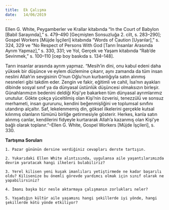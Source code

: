 ```yaml
---
title:  Ek Çalışma
date:   14/06/2019
---
```


Ellen G. White, Peygamberler ve Krallar kitabında “In the Court of Babylon [Babil Sarayında],” s. 479–490 [Geçmişten Sonsuzluğa 2. cilt, s. 283–290]; Gospel Workers [Müjde İşçileri] kitabında “Words of Caution [Uyarılar],” s. 324, 329 ve “No Respect of Persons With God [Tanrı İnsanlar Arasında Ayrım Yapmaz],” s. 330, 331; ve Yol, Gerçek ve Yaşam kitabında “Rab’de Sevinmek,” s. 100–110 [cep boy baskıda s. 134–148].

Tanrı insanlar arasında ayrım yapmaz. “Mesih’in dini, onu kabul edeni daha yüksek bir düşünce ve eylem düzlemine çıkarır, aynı zamanda da tüm insan neslini Allah’ın sevgisinin O’nun Oğlu’nun kurbanlığıyla satın alınmış nesneleri gibi takdim eder. Zengin ve fakir, eğitimli ve cahil, İsa’nın ayakları dibinde sosyal sınıf ya da dünyasal üstünlük düşüncesi olmaksızın birleşir. Günahlarımızın bedenini deldiği Kişi’ye bakarken tüm dünyasal ayrımlarımız unutulur. Gökte çokça yüceltilmiş olan Kişi’nin özverisi, tenezzülü ve sonsuz merhameti, insan gururunu, kendini beğenmişliğini ve toplumsal sınıfını utandırıp alçaltır. Saf, lekelenmemiş din, göksel ilkelerini gerçekle kutsal kılınmış olanların tümünü birliğe getirmesiyle gösterir. Herkes, kanla satın alınmış canlar, kendilerini fidyeyle kurtararak Allah’a kazanmış olan Kişi’ye bağlı olarak toplanır.”–Ellen G. White, Gospel Workers [Müjde İşçileri], s. 330.

**Tartışma Soruları**

`1. Pazar gününün dersine verdiğiniz cevapları derste tartışın.`

`2. Yukarıdaki Ellen White alıntısında, uygulansa aile yaşantılarımızda devrim yaratacak hangi ilkeleri bulabiliriz?`

`3. Yerel kilisen yeni kuşak imanlıları yetiştirmede ne kadar başarılı oldu? Kilisenize bu önemli görevde yardımcı olmak için sınıf olarak ne yapabilirsiniz?`

`4. İmanı başka bir nesle aktarmaya çalışmanın zorlukları neler?`

`5. Yaşadığın kültür aile yaşamını hangi şekillerde iyi yönde, hangi şekillerde kötü yönde etkiliyor?`